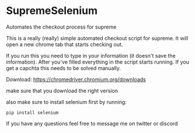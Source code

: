 # SupremeSelenium
Automates the checkout process for supreme

This is a really (really) simple automated checkout script for supreme. It will open a new chrome tab that starts checking out.

If you run this you need to type in your information (it doesn't save the information). After you've filled everything in the script starts running. If you get a capchta this needs to be solved manually.




Download: https://chromedriver.chromium.org/downloads

make sure that you download the right version

also make sure to install selenium first by running:

```
pip install selenium
```


If you have any questions feel free to message me on twitter or discord
